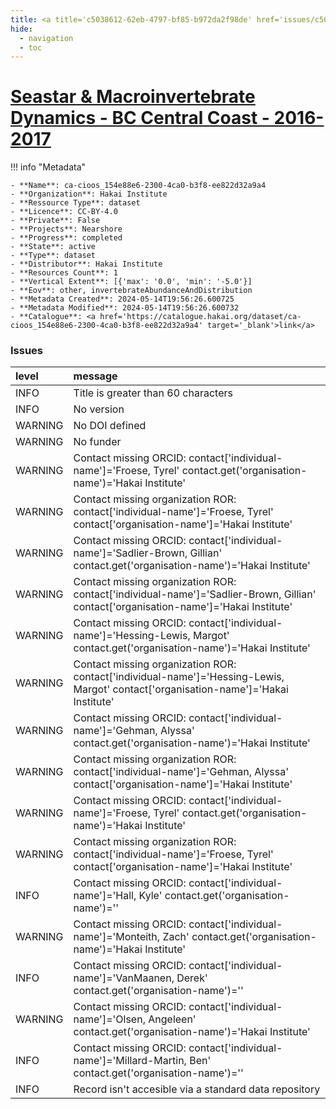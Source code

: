 ```yaml
---
title: <a title='c5038612-62eb-4797-bf85-b972da2f98de' href='issues/c5038612-62eb-4797-bf85-b972da2f98de/' target='_blank'>Seastar & Macroinvertebrate Dynamics - BC Central Coast - 2016-2017</a>
hide:
  - navigation
  - toc
---
```


# <a title='c5038612-62eb-4797-bf85-b972da2f98de' href='issues/c5038612-62eb-4797-bf85-b972da2f98de/' target='_blank'>Seastar & Macroinvertebrate Dynamics - BC Central Coast - 2016-2017</a>

<div id='map'></div>

!!! info "Metadata"
    
    - **Name**: ca-cioos_154e88e6-2300-4ca0-b3f8-ee822d32a9a4 
    - **Organization**: Hakai Institute 
    - **Ressource Type**: dataset 
    - **Licence**: CC-BY-4.0 
    - **Private**: False 
    - **Projects**: Nearshore 
    - **Progress**: completed 
    - **State**: active 
    - **Type**: dataset 
    - **Distributor**: Hakai Institute 
    - **Resources Count**: 1 
    - **Vertical Extent**: [{'max': '0.0', 'min': '-5.0'}] 
    - **Eov**: other, invertebrateAbundanceAndDistribution 
    - **Metadata Created**: 2024-05-14T19:56:26.600725 
    - **Metadata Modified**: 2024-05-14T19:56:26.600732 
    - **Catalogue**: <a href='https://catalogue.hakai.org/dataset/ca-cioos_154e88e6-2300-4ca0-b3f8-ee822d32a9a4' target='_blank'>link</a> 

### Issues

| level   | message                                                                                                                               |
|:--------|:--------------------------------------------------------------------------------------------------------------------------------------|
| INFO    | Title is greater than 60 characters                                                                                                   |
| INFO    | No version                                                                                                                            |
| WARNING | No DOI defined                                                                                                                        |
| WARNING | No funder                                                                                                                             |
| WARNING | Contact missing ORCID: contact['individual-name']='Froese, Tyrel' contact.get('organisation-name')='Hakai Institute'                  |
| WARNING | Contact missing organization ROR:  contact['individual-name']='Froese, Tyrel' contact['organisation-name']='Hakai Institute'          |
| WARNING | Contact missing ORCID: contact['individual-name']='Sadlier-Brown, Gillian' contact.get('organisation-name')='Hakai Institute'         |
| WARNING | Contact missing organization ROR:  contact['individual-name']='Sadlier-Brown, Gillian' contact['organisation-name']='Hakai Institute' |
| WARNING | Contact missing ORCID: contact['individual-name']='Hessing-Lewis, Margot' contact.get('organisation-name')='Hakai Institute'          |
| WARNING | Contact missing organization ROR:  contact['individual-name']='Hessing-Lewis, Margot' contact['organisation-name']='Hakai Institute'  |
| WARNING | Contact missing ORCID: contact['individual-name']='Gehman, Alyssa' contact.get('organisation-name')='Hakai Institute'                 |
| WARNING | Contact missing organization ROR:  contact['individual-name']='Gehman, Alyssa' contact['organisation-name']='Hakai Institute'         |
| WARNING | Contact missing ORCID: contact['individual-name']='Froese, Tyrel' contact.get('organisation-name')='Hakai Institute'                  |
| WARNING | Contact missing organization ROR:  contact['individual-name']='Froese, Tyrel' contact['organisation-name']='Hakai Institute'          |
| INFO    | Contact missing ORCID: contact['individual-name']='Hall, Kyle' contact.get('organisation-name')=''                                    |
| WARNING | Contact missing ORCID: contact['individual-name']='Monteith, Zach' contact.get('organisation-name')='Hakai Institute'                 |
| INFO    | Contact missing ORCID: contact['individual-name']='VanMaanen, Derek' contact.get('organisation-name')=''                              |
| WARNING | Contact missing ORCID: contact['individual-name']='Olsen, Angeleen' contact.get('organisation-name')='Hakai Institute'                |
| INFO    | Contact missing ORCID: contact['individual-name']='Millard-Martin, Ben' contact.get('organisation-name')=''                           |
| INFO    | Record isn't accesible via a standard data repository                                                                                 |

<script>
   document.addEventListener("DOMContentLoaded", function() {
    var map = L.map('map').setView([51.505, -125.09], 5);
    L.tileLayer('https://tile.openstreetmap.org/{z}/{x}/{y}.png', {
        maxZoom: 19,
        attribution: '&copy; <a href="http://www.openstreetmap.org/copyright">OpenStreetMap</a>'
    }).addTo(map);
    var geojsonFeature = {
        "type": "Feature",
        "properties": {
            "name" : "<a title='c5038612-62eb-4797-bf85-b972da2f98de' href='issues/c5038612-62eb-4797-bf85-b972da2f98de/' target='_blank'>Seastar & Macroinvertebrate Dynamics - BC Central Coast - 2016-2017</a>"
        },
        "geometry": {'type': 'Polygon', 'coordinates': [[[-128.2, 51.63], [-128.1, 51.63], [-128.1, 51.67], [-128.2, 51.67], [-128.2, 51.63]]]}
    }
    L.geoJSON(geojsonFeature).addTo(map);
   })
</script>